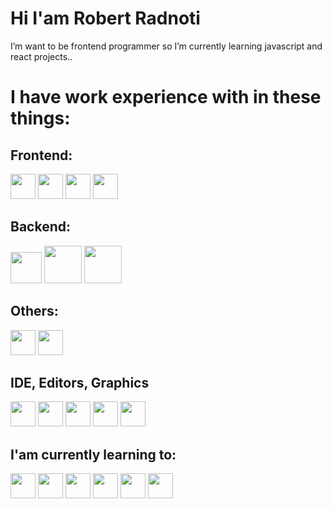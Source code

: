 # Hi I'am Robert Radnoti
I’m want to be frontend programmer so I’m currently learning javascript and react projects..

# I have work experience with in these things:

## Frontend: 
<a href="https://www.w3schools.com/html/default.asp" target="_blank"><img src="https://cdn.jsdelivr.net/gh/devicons/devicon/icons/html5/html5-plain-wordmark.svg" height="40" width="40"/></a>
<a href="https://www.w3schools.com/css/default.asp" target="_blank"><img src="https://cdn.jsdelivr.net/gh/devicons/devicon/icons/css3/css3-plain-wordmark.svg" height="40" width="40"/></a>
<a href="https://www.w3schools.com/bootstrap/bootstrap_ver.asp" target="_blank"><img src="https://cdn.jsdelivr.net/gh/devicons/devicon/icons/bootstrap/bootstrap-plain-wordmark.svg" height="40" width="40"/></a>
<a href="https://www.w3schools.com/js/default.asp" target="_blank"> <img src="https://cdn.jsdelivr.net/gh/devicons/devicon/icons/javascript/javascript-original.svg" height="40" width="40"/></a> 

## Backend: 
<a href="https://www.w3schools.com/php/default.asp" target="_blank"><img src="https://cdn.jsdelivr.net/gh/devicons/devicon/icons/php/php-plain.svg" height="50" width="50"/></a>
<a href="https://www.w3schools.com/mysql/default.asp" target="_blank"><img src="https://cdn.jsdelivr.net/gh/devicons/devicon/icons/mysql/mysql-plain-wordmark.svg"  height="60" width="60"/></a>
<a href="https://www.w3schools.com/nodejs/default.asp" target="_blank"><img src="https://cdn.jsdelivr.net/gh/devicons/devicon/icons/nodejs/nodejs-plain-wordmark.svg" height="60" width="60"/></a>

## Others:  
<a href="https://www.w3.org/javascript/" target="_blank"><img src="https://cdn.jsdelivr.net/gh/devicons/devicon/icons/bash/bash-original.svg" height="40" width="40"/></a>
<a href="https://www.w3.org/javascript/" target="_blank"><img src="https://cdn.jsdelivr.net/gh/devicons/devicon/icons/git/git-plain.svg" height="40" width="40"/></a>

## IDE, Editors, Graphics
<a href="https://www.w3.org/javascript/" target="_blank"><img src="https://cdn.jsdelivr.net/gh/devicons/devicon/icons/vscode/vscode-original.svg" height="40" width="40"/></a>
<a href="https://www.w3.org/javascript/" target="_blank"><img src="https://cdn.jsdelivr.net/gh/devicons/devicon/icons/visualstudio/visualstudio-plain.svg" height="40" width="40"/></a>
<a href="https://www.w3.org/javascript/" target="_blank"><img src="https://cdn.jsdelivr.net/gh/devicons/devicon/icons/atom/atom-original.svg" height="40" width="40"/></a>
<a href="https://www.w3.org/javascript/" target="_blank"><img src="https://cdn.jsdelivr.net/gh/devicons/devicon/icons/illustrator/illustrator-plain.svg" height="40" width="40"/></a>
<a href="https://www.w3.org/javascript/" target="_blank"><img src="https://cdn.jsdelivr.net/gh/devicons/devicon/icons/photoshop/photoshop-plain.svg"  height="40" width="40"/></a>


## I'am currently learning to:
<a href="https://www.w3.org/javascript/" target="_blank"><img src="https://cdn.jsdelivr.net/gh/devicons/devicon/icons/react/react-original.svg" height="40" width="40"/></a>
<a href="https://www.w3.org/javascript/" target="_blank"><img src="https://cdn.jsdelivr.net/gh/devicons/devicon/icons/nodejs/nodejs-original.svg" height="40" width="40"/></a>
<a href="https://www.w3.org/javascript/" target="_blank"><img src="https://cdn.jsdelivr.net/gh/devicons/devicon/icons/jquery/jquery-plain-wordmark.svg" height="40" width="40"/></a>
<a href="https://www.w3.org/javascript/" target="_blank"><img src="https://cdn.jsdelivr.net/gh/devicons/devicon/icons/typescript/typescript-plain.svg" height="40" width="40"/></a>
<a href="https://www.w3.org/javascript/" target="_blank"><img src="https://cdn.jsdelivr.net/gh/devicons/devicon/icons/sass/sass-original.svg" height="40" width="40"/></a>
<a href="https://www.w3.org/javascript/" target="_blank"><img src="https://cdn.jsdelivr.net/gh/devicons/devicon/icons/javascript/javascript-plain.svg" height="40" width="40"/></a>


          
<!--- https://devicon.dev/ 
<a href="xxxxxxx" target="_blank"> </a>
height="40" width="40"
--->
